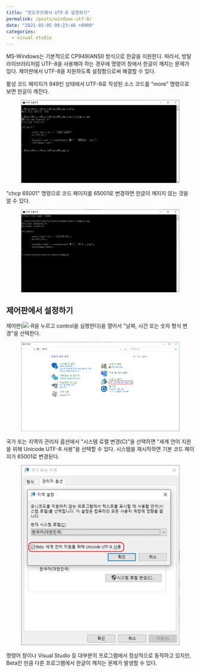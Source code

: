```yaml
---
title: "윈도우즈에서 UTF-8 설정하기"
permalink: /posts/windows-utf-8/
date: "2021-03-05 09:23:46 +0900"
categories:
  - visual studio
---
```

MS-Windows는 기본적으로 CP949(ANSI) 방식으로 한글을 지원한다.
따라서, 방탈 라이브러리처럼 UTF-8을 사용해야 하는 경우에 명령어 창에서
한글이 깨지는 문제가 있다. 제어판에서 UTF-8을 지원하도록 설정함으로써
해결할 수 있다.

활성 코드 페이지가 949인 상태에서 UTF-8로 작성된 소스 코드를
"more" 명령으로 보면 한글이 깨진다.
<figure>
  <a href="/assets/images/windows_utf-8_problem1.png">
  <img src="/assets/images/windows_utf-8_problem1.png" alt="윈도우즈에서 UTF-8 문제"></a>
</figure>

"chcp 65001" 명령으로 코드 페이지를 65001로 변경하면 한글이 깨지지 않는 것을 알 수 있다.
<figure>
  <a href="/assets/images/windows_utf-8_problem2.png">
  <img src="/assets/images/windows_utf-8_problem2.png" alt="윈도우즈에서 UTF-8 문제 해결"></a>
</figure>

## 제어판에서 설정하기
제어판(<img src="https://img.icons8.com/nolan/64/windows-10.png" width=25 />-R을 누르고 control을 실행한다)을 열어서 "날짜, 시간 또는 숫자 형식 변경"을 선택한다.
<figure>
  <a href="/assets/images/windows_control_language.png">
  <img src="/assets/images/windows_control_language.png" alt="윈도우즈 제어판"></a>
</figure>

국가 또는 지역의 관리자 옵션에서 "시스템 로캘 변경(C)"을 선택하면
"세계 언어 지원을 위해 Unicode UTF-8 사용"을 선택할 수 있다.
시스템을 재시작하면 기본 코드 페이지가 65001로 변경된다.
<figure>
  <a href="/assets/images/windows_utf-8.png">
  <img src="/assets/images/windows_utf-8.png" alt="윈도우즈 UTF-8 설정"></a>
</figure>

명령어 창이나 Visual Studio 등 대부분의 프로그램에서 정상적으로 동작하고 있지만,
Beta인 만큼 다른 프로그램에서 한글이 깨지는 문제가 발생할 수 있다.
